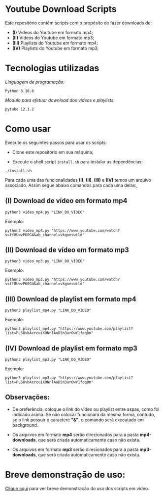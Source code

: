 # Youtube Download Scripts

Este repositório contém scripts com o propósito de fazer downloads de:

* **(I)** Vídeos do Youtube em formato mp4;
* **(II)** Vídeos do Youtube em formato mp3;
* **(III)** Playlists do Youtube em formato mp4;
* **(IV)** Playlists do Youtube em formato mp3;

# Tecnologias utilizadas

*Linguagem de programação:*

```
Python 3.10.6
```

*Módulo para efetuar download dos vídeos e playlists:*

```
pytube 12.1.2
```

# Como usar

Execute os seguintes passos para usar os scripts:

- Clone este repositório em sua máquina;

- Execute o shell script `install.sh` para instalar as dependências:

```
./install.sh
```

Para cada uma das funcionalidades **(I)**, **(II)**, **(III)** e **(IV)** temos um arquivo associado. Assim segue abaixo comandos para cada uma delas:,

## (I) Download de vídeo em formato mp4

```
python3 video_mp4.py "LINK_DO_VÍDEO"
```

Exemplo:

```
python3 video_mp4.py "https://www.youtube.com/watch?v=ff8UwvPK0G4&ab_channel=vkgoeswild"
```

## (II) Download de vídeo em formato mp3

```
python3 video_mp3.py "LINK_DO_VÍDEO"
```

Exemplo:

```
python3 video_mp3.py "https://www.youtube.com/watch?v=ff8UwvPK0G4&ab_channel=vkgoeswild"
```

## (III) Download de playlist em formato mp4

```
python3 playlist_mp4.py "LINK_DO_VÍDEO"
```

Exemplo:

```
python3 playlist_mp4.py "https://www.youtube.com/playlist?list=PLS0vbAcrcuiXONnlAuD5n3urOwY1foq8n"
```

## (IV) Download de playlist em formato mp3

```
python3 playlist_mp3.py "LINK_DO_VÍDEO"
```

Exemplo:

```
python3 playlist_mp3.py "https://www.youtube.com/playlist?list=PLS0vbAcrcuiXONnlAuD5n3urOwY1foq8n"
```

## Observações:

- De preferência, coloque o link do vídeo ou playlist entre aspas, como foi indicado acima. Se não colocar funcionará da mesma forma, contudo, se o link possuir o caractere **"&"**, o comando será executado em background.

- Os arquivos em formato **mp4** serão direcionados para a pasta **mp4-downloads**, que será criada automaticamente caso não exista.

- Os arquivos em formato **mp3** serão direcionados para a pasta **mp3-downloads**, que será criada automaticamente caso não exista.

# Breve demonstração de uso:

<a href="link">Clique aqui</a> para ver breve demonstração do uso dos scripts em vídeo.